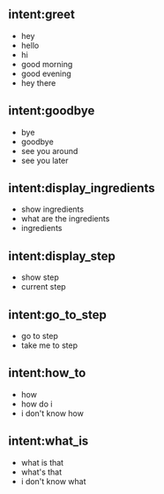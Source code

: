 ## intent:greet
- hey
- hello
- hi
- good morning
- good evening
- hey there

## intent:goodbye
- bye
- goodbye
- see you around
- see you later

## intent:display_ingredients
- show ingredients
- what are the ingredients
- ingredients

## intent:display_step
- show step
- current step

## intent:go_to_step
- go to step
- take me to step

## intent:how_to
- how
- how do i
- i don't know how

## intent:what_is
- what is that
- what's that
- i don't know what
